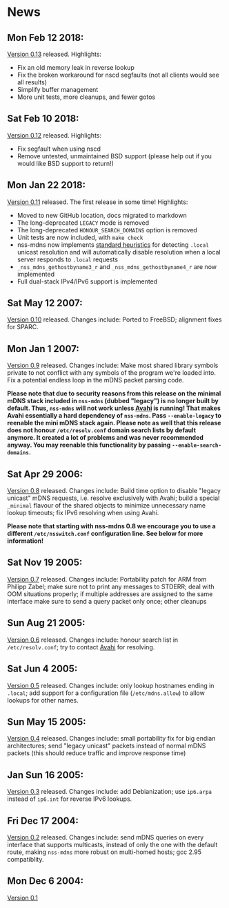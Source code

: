 # News

## Mon Feb 12 2018:

[Version 0.13](https://github.com/lathiat/nss-mdns/releases/tag/v0.13)
released. Highlights:

* Fix an old memory leak in reverse lookup
* Fix the broken workaround for nscd segfaults (not all clients
  would see all results)
* Simplify buffer management
* More unit tests, more cleanups, and fewer gotos

## Sat Feb 10 2018:

[Version 0.12](https://github.com/lathiat/nss-mdns/releases/tag/v0.12)
released. Highlights:

* Fix segfault when using nscd
* Remove untested, unmaintained BSD support (please help out if you
  would like BSD support to return!)

## Mon Jan 22 2018:

[Version 0.11](https://github.com/lathiat/nss-mdns/releases/tag/v0.11)
released. The first release in some time! Highlights:

* Moved to new GitHub location, docs migrated to markdown
* The long-deprecated `LEGACY` mode is removed
* The long-deprecated `HONOUR_SEARCH_DOMAINS` option is removed
* Unit tests are now included, with `make check`
* nss-mdns now implements [standard
  heuristics](https://support.apple.com/en-us/HT201275) for
  detecting `.local` unicast resolution and will automatically
  disable resolution when a local server responds to `.local` requests
* `_nss_mdns_gethostbyname3_r` and `_nss_mdns_gethostbyname4_r`
  are now implemented
* Full dual-stack IPv4/IPv6 support is implemented

## Sat May 12 2007:

[Version 0.10](https://github.com/lathiat/nss-mdns/releases/tag/v0.10)
released. Changes include: Ported to FreeBSD; alignment fixes for SPARC.

## Mon Jan 1 2007:

[Version 0.9](https://github.com/lathiat/nss-mdns/releases/tag/v0.9)
released. Changes include: Make most shared library symbols private to
not conflict with any symbols of the program we're loaded into. Fix a
potential endless loop in the mDNS packet parsing code.

**Please note that due to security reasons from this release on the
minimal mDNS stack included in `nss-mdns` (dubbed "legacy") is no
longer built by default. Thus, `nss-mdns` will not work unless
[Avahi](http://avahi.org/) is running! That makes Avahi essentially a
hard dependency of `nss-mdns`. Pass `--enable-legacy` to reenable the
mini mDNS stack again. Please note as well that this release does not
honour `/etc/resolv.conf` domain search lists by default anymore. It
created a lot of problems and was never recommended anyway. You may
reenable this functionality by passing `--enable-search-domains`.**

## Sat Apr 29 2006:

[Version 0.8](https://github.com/lathiat/nss-mdns/releases/tag/v0.8)
released. Changes include: Build time option to disable "legacy unicast" mDNS
requests, i.e. resolve exclusively with Avahi; build a special
`_minimal` flavour of the shared objects to minimize
unnecessary name lookup timeouts; fix IPv6 resolving when using
Avahi.

**Please note that starting with nss-mdns 0.8 we encourage you to use
a different `/etc/nsswitch.conf` configuration line. See below
for more information!**

## Sat Nov 19 2005:

[Version
0.7](https://github.com/lathiat/nss-mdns/releases/tag/v0.7)
released. Changes include: Portability patch for ARM from Philipp
Zabel; make sure not to print any messages to STDERR; deal with OOM
situations properly; if multiple addresses are assigned to the same
interface make sure to send a query packet only once; other cleanups

## Sun Aug 21 2005:

[Version 0.6](https://github.com/lathiat/nss-mdns/releases/tag/v0.6)
released. Changes include: honour search list in
`/etc/resolv.conf`; try to contact [Avahi](http://avahi.org/) for
resolving.

## Sat Jun 4 2005:

[Version 0.5](https://github.com/lathiat/nss-mdns/releases/tag/v0.5)
released. Changes include: only lookup hostnames ending in
`.local`; add support for a configuration file
(`/etc/mdns.allow`) to allow lookups for other names.

## Sun May 15 2005:

[Version 0.4](https://github.com/lathiat/nss-mdns/releases/tag/v0.4)
released. Changes include: small portability fix for big endian
architectures; send "legacy unicast" packets instead of normal mDNS
packets (this should reduce traffic and improve response time)

## Jan Sun 16 2005:

[Version
0.3](https://github.com/lathiat/nss-mdns/releases/tag/v0.3)
released. Changes include: add Debianization; use `ip6.arpa` instead
of `ip6.int` for reverse IPv6 lookups.

## Fri Dec 17 2004:

[Version 0.2](https://github.com/lathiat/nss-mdns/releases/tag/v0.2)
released. Changes include: send mDNS queries on every interface that
supports multicasts, instead of only the one with the default route,
making `nss-mdns` more robust on multi-homed hosts; gcc 2.95
compatiblity.

## Mon Dec 6 2004:

[Version 0.1](https://github.com/lathiat/nss-mdns/releases/tag/v0.1)
